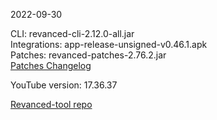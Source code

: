 2022-09-30
  
CLI: revanced-cli-2.12.0-all.jar  
Integrations: app-release-unsigned-v0.46.1.apk  
Patches: revanced-patches-2.76.2.jar  
[Patches Changelog](https://github.com/revanced/revanced-patches/releases/tag/v2.76.2)  

YouTube version: 17.36.37

[Revanced-tool repo](https://github.com/Kingsmanvn-Official/Revanced-tool)

